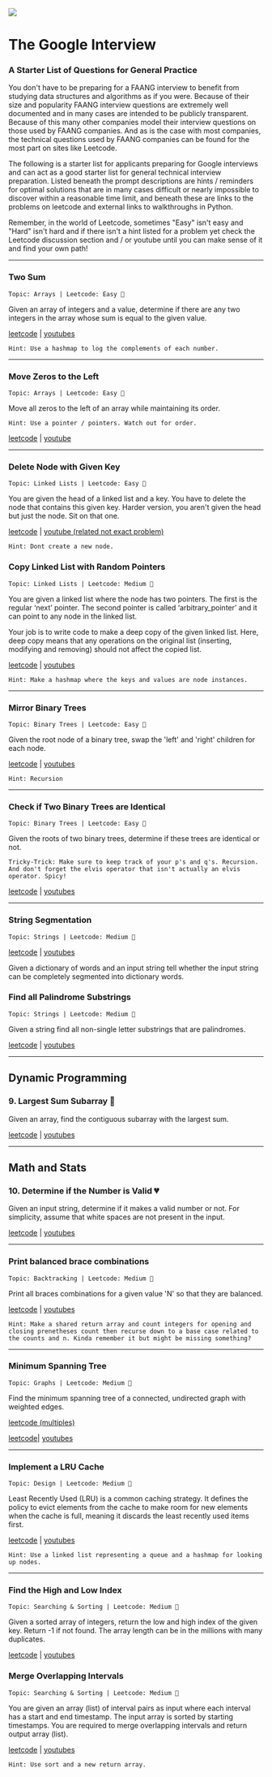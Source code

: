 <!-- ![computa](https://external-content.duckduckgo.com/iu/?u=http%3A%2F%2Fwww.reactiongifs.com%2Fr%2Fmnytu.gif&f=1&nofb=1) -->
<!-- ![boomsters](https://viralviralvideos.com/wp-content/uploads/meme/2014/03/GIF-That-awkward-moment-when-you-use-Google-to-search-for-Google.gif) -->
<!-- ![hackathon](https://i.giphy.com/media/HwOmxUKFFNEwU/giphy.webp) -->
![](http://s3.amazonaws.com/images.seroundtable.com/google-my-business-photos-animated-1570448884.gif)
<!-- ![](https://i.giphy.com/media/j0vSKwKrlJiKwjfH7Z/giphy.webp) -->

# The Google Interview

### A Starter List of Questions for General Practice

You don't have to be preparing for a FAANG interview to benefit from studying data structures and algorithms as if you were. Because of their size and popularity FAANG interview questions are extremely well documented and in many cases are intended to be publicly transparent. Because of this many other companies model their interview questions on those used by FAANG companies. And as is the case with most companies, the technical questions used by FAANG companies can be found for the most part on sites like Leetcode. 

The following is a starter list for applicants preparing for Google interviews and can act as a good starter list for general technical interview preparation. Listed beneath the prompt descriptions are hints / reminders for optimal solutions that are in many cases difficult or nearly impossible to discover within a reasonable time limit, and beneath these are links to the problems on leetcode and external links to walkthroughs in Python.

Remember, in the world of Leetcode, sometimes "Easy" isn't easy and "Hard" isn't hard and if there isn't a hint listed for a problem yet check the Leetcode discussion section and / or youtube until you can make sense of it and find your own path!

---


### Two Sum 
```Topic: Arrays | Leetcode: Easy 💚```

Given an array of integers and a value, determine if there are any two integers in the array whose sum is equal to the given value.

[leetcode](https://leetcode.com/problems/two-sum/) | [youtubes](https://www.youtube.com/watch?v=KLlXCFG5TnA)

```
Hint: Use a hashmap to log the complements of each number.
```
<!-- Use a hashmap to log the complements of each number.
Complements represent the other number you're looking for that to make target sum.
When you find one your looking for you're done! -->

---

### Move Zeros to the Left

```Topic: Arrays | Leetcode: Easy 💚```

Move all zeros to the left of an array while maintaining its order.

```
Hint: Use a pointer / pointers. Watch out for order.
```
<!-- Depends on zeros to end or begining. Either way use pointers. 
If zeros to end, use a left pointer and iterate the right normally. 
If zeros to beginning make left and right pointers meet in the middle. -->

[leetcode](https://leetcode.com/problems/move-zeroes/) | [youtube](https://www.youtube.com/watch?v=aayNRwUN3Do)

---

### Delete Node with Given Key

```Topic: Linked Lists | Leetcode: Easy 💚```

You are given the head of a linked list and a key. You have to delete the node that contains this given key.
Harder version, you aren't given the head but just the node. Sit on that one.

[leetcode](https://leetcode.com/problems/delete-node-in-a-linked-list/) | [youtube (related not exact problem)](https://www.youtube.com/watch?v=XVuQxVej6y8)

```
Hint: Dont create a new node.
```
<!-- No trick if you're given the head and a target val.
If you're just given the node you basically turn the node into it's neighbor.
Also disconnect it's neighbor from the linked list just in case. -->


### Copy Linked List with Random Pointers 

```Topic: Linked Lists | Leetcode: Medium 🧡```

You are given a linked list where the node has two pointers. The first is the regular ‘next’ pointer. The second pointer is called ‘arbitrary_pointer’ and it can point to any node in the linked list.
 
Your job is to write code to make a deep copy of the given linked list. Here, deep copy means that any operations on the original list (inserting, modifying and removing) should not affect the copied list.

[leetcode](https://leetcode.com/problems/copy-list-with-random-pointer/) | [youtubes](https://www.youtube.com/watch?v=5Y2EiZST97Y)

```
Hint: Make a hashmap where the keys and values are node instances.
```
<!-- Make a crazy hashmap where the keys are the original nodes and the values are new copied versions of the nodes.
Then iterate back through and assign all pointers of node duplicates to their respective duplicates.
Dont forget to cover keying errors if pointers point to None.
Also don't forget input edge case of the head being None. -->

---

### Mirror Binary Trees

```Topic: Binary Trees | Leetcode: Easy 💚```

Given the root node of a binary tree, swap the 'left' and 'right' children for each node. 

[leetcode](https://leetcode.com/problems/invert-binary-tree/) | [youtubes](https://www.youtube.com/watch?v=OnSn2XEQ4MY)

```
Hint: Recursion
```

---

### Check if Two Binary Trees are Identical

```Topic: Binary Trees | Leetcode: Easy 💚```

Given the roots of two binary trees, determine if these trees are identical or not.


```
Tricky-Trick: Make sure to keep track of your p's and q's. Recursion. And don't forget the elvis operator that isn't actually an elvis operator. Spicy!
```

[leetcode](https://leetcode.com/problems/same-tree/) | [youtubes](https://www.youtube.com/watch?v=vRbbcKXCxOw)

---

### String Segmentation

```Topic: Strings | Leetcode: Medium 🧡```

[leetcode](https://leetcode.com/problems/word-break/) | [youtubes](https://www.youtube.com/watch?v=Sx9NNgInc3A)

Given a dictionary of words and an input string tell whether the input string can be completely segmented into dictionary words.

<!-- 
```
Hint: ???
``` 
-->


### Find all Palindrome Substrings

```Topic: Strings | Leetcode: Medium 🧡```

Given a string find all non-single letter substrings that are palindromes.

[leetcode](https://leetcode.com/problems/palindromic-substrings/) | [youtubes](https://www.youtube.com/watch?v=4RACzI5-du8)

<!--
```
Hint: ???
```
-->


---

## Dynamic Programming

### 9. Largest Sum Subarray 💚

Given an array, find the contiguous subarray with the largest sum.


<!--
```
Hint: ???
```
-->

[leetcode](https://leetcode.com/problems/maximum-subarray/) | [youtubes](https://www.youtube.com/watch?v=5WZl3MMT0Eg)

---

## Math and Stats

### 10. Determine if the Number is Valid 💔

Given an input string, determine if it makes a valid number or not. For simplicity, assume that white spaces are not present in the input.

<!--
```
Hint: ???
```
-->

[leetcode](https://leetcode.com/problems/valid-number/) | [youtubes](https://www.youtube.com/watch?v=-6H2UFV68RI)

---

### Print balanced brace combinations

```Topic: Backtracking | Leetcode: Medium 🧡```

Print all braces combinations for a given value 'N' so that they are balanced.

[leetcode](https://leetcode.com/problems/generate-parentheses/) | [youtubes](https://www.youtube.com/watch?v=s9fokUqJ76A)

```
Hint: Make a shared return array and count integers for opening and closing prenetheses count then recurse down to a base case related to the counts and n. Kinda remember it but might be missing something?
```

---

### Minimum Spanning Tree

```Topic: Graphs | Leetcode: Medium 🧡```

Find the minimum spanning tree of a connected, undirected graph with weighted edges.

[leetcode (multiples)](https://leetcode.com/tag/minimum-spanning-tree/) 

[leetcode](https://www.youtube.com/watch?v=f7JOBJIC-NA)| [youtubes](https://www.youtube.com/watch?v=f7JOBJIC-NA)

<!--
```
Hint: ???
```
-->

---

### Implement a LRU Cache

```Topic: Design | Leetcode: Medium 🧡```

Least Recently Used (LRU) is a common caching strategy. It defines the policy to evict elements from the cache to make room for new elements when the cache is full, meaning it discards the least recently used items first.

[leetcode](https://leetcode.com/problems/lru-cache/) | [youtubes](https://www.youtube.com/watch?v=7ABFKPK2hD4)

```
Hint: Use a linked list representing a queue and a hashmap for looking up nodes.
```

---

### Find the High and Low Index

```Topic: Searching & Sorting | Leetcode: Medium 🧡```

Given a sorted array of integers, return the low and high index of the given key. Return -1 if not found. The array length can be in the millions with many duplicates.

[leetcode](https://leetcode.com/problems/find-first-and-last-position-of-element-in-sorted-array/) | [youtubes](https://www.youtube.com/watch?v=4sQL7R5ySUU)

<!--
```
Hint: ???
```
-->

### Merge Overlapping Intervals

```Topic: Searching & Sorting | Leetcode: Medium 🧡```

You are given an array (list) of interval pairs as input where each interval has a start and end timestamp. The input array is sorted by starting timestamps. You are required to merge overlapping intervals and return output array (list).

[leetcode](https://leetcode.com/problems/merge-intervals/) | [youtubes](https://www.youtube.com/watch?v=44H3cEC2fFM)

```
Hint: Use sort and a new return array.
```

<!-- Sort it and make a new merged array to push into. -->
